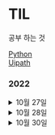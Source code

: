 # TIL

공부 하는 것

<a href="https://github.com/ridka42/TIL/tree/main/Python">Python</a></li> <br>
<a href="https://github.com/ridka42/TIL/tree/main/Uipath">Uipath</a></li>

### 2022

<details>
<summary>10월 27일</summary>
<div markdown="1">      


>  <details>
>  <summary>Python</summary>
>  <div markdown="1">        
>   <a href="https://github.com/ridka42/TIL/tree/main/Python/AlpacoLec/221027">32 ~ 34</a> <br>
> 32. 열에 있는 값을 행으로 내리는 방법 <br>
> 33. 행에 있는 값을 열로 올리는 방법 <br>
> 34. 데이터에 순위를 매기는 방법
> </div>
> </details>

>  <details>
>  <summary>Uipath</summary>
>  <div markdown="1">        
>   <a href="https://github.com/ridka42/TIL/tree/main/Uipath/UipathAcademy/221027">Build Your Frist Process with Studio</a> <br>
>   <a href="https://github.com/ridka42/TIL/tree/main/Uipath/UipathAcademy/221027">A Day in the Life of an RPA Developer</a>
> </div>
> </details>


</div>
</details>

<details>
<summary>10월 28일</summary>
<div markdown="1">     


>  <details>
>  <summary>Python</summary>
>  <div markdown="1">        
>   <a href="https://github.com/ridka42/TIL/tree/main/Python/AlpacoLec/221028">35 ~ 37</a> <br>
> 35. 상관분석<br>
> 36. 정규표현식 <br>
> 37. 인터넷에 있는 데이터를 수집하는 방법
> </div>
> </details>


>  <details>
>  <summary>Uipath</summary>
>  <div markdown="1">        
>   <a href="https://github.com/ridka42/TIL/tree/main/Uipath/UipathAcademy/221028">Variables and Arguments in Studio</a> 
> </div>
> </details>


</div>
</details>


<details>
<summary>10월 30일</summary>
<div markdown="1">     


> <details>
> <summary>Uipath</summary>
> <div markdown="1">        
>   <a href="https://github.com/ridka42/TIL/tree/main/Uipath/UipathAcademy/221030">Variables and Arguments in Studio</a> 
> </div>
>  </details>


</div>
</details>

